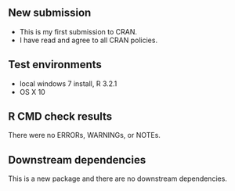 ## New submission
* This is my first submission to CRAN.
* I have read and agree to all CRAN policies.

## Test environments
* local windows 7 install, R 3.2.1
* OS X 10

## R CMD check results
There were no ERRORs, WARNINGs, or NOTEs. 

## Downstream dependencies
This is a new package and there are no downstream dependencies.